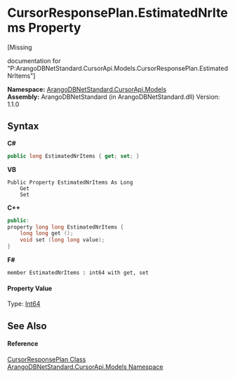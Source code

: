 # CursorResponsePlan.EstimatedNrItems Property 
 

\[Missing <summary> documentation for "P:ArangoDBNetStandard.CursorApi.Models.CursorResponsePlan.EstimatedNrItems"\]

**Namespace:**&nbsp;<a href="35799343-7a53-6c3b-95d1-21ff990d1b8b">ArangoDBNetStandard.CursorApi.Models</a><br />**Assembly:**&nbsp;ArangoDBNetStandard (in ArangoDBNetStandard.dll) Version: 1.1.0

## Syntax

**C#**<br />
``` C#
public long EstimatedNrItems { get; set; }
```

**VB**<br />
``` VB
Public Property EstimatedNrItems As Long
	Get
	Set
```

**C++**<br />
``` C++
public:
property long long EstimatedNrItems {
	long long get ();
	void set (long long value);
}
```

**F#**<br />
``` F#
member EstimatedNrItems : int64 with get, set

```


#### Property Value
Type: <a href="https://docs.microsoft.com/dotnet/api/system.int64" target="_blank" rel="noopener noreferrer">Int64</a>

## See Also


#### Reference
<a href="ac230d02-5fb9-ed77-f066-cecde894e2ea">CursorResponsePlan Class</a><br /><a href="35799343-7a53-6c3b-95d1-21ff990d1b8b">ArangoDBNetStandard.CursorApi.Models Namespace</a><br />
